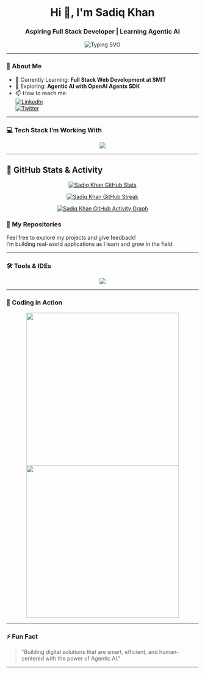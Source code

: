<h1 align="center">Hi 👋, I'm Sadiq Khan</h1>
<h3 align="center">Aspiring Full Stack Developer | Learning Agentic AI</h3>

<p align="center">
  <img src="https://readme-typing-svg.demolab.com?font=Fira+Code&weight=500&size=22&pause=1000&center=true&vCenter=true&width=435&lines=Passionate+about+Web+Development;Learning+Agentic+AI+with+OpenAI+SDK;Currently+Studying+Full+Stack+at+SMIT" alt="Typing SVG" />
</p>

---

### 🧠 About Me

- 🌱 Currently Learning: **Full Stack Web Development at SMIT**  
- 🤖 Exploring: **Agentic AI with OpenAI Agents SDK**
- 📫 How to reach me:  
  [![LinkedIn](https://img.shields.io/badge/LinkedIn-blue?style=for-the-badge&logo=linkedin&logoColor=white)](https://www.linkedin.com/in/sadiq-rashid-564375158/)  
  [![Twitter](https://img.shields.io/badge/Twitter-1DA1F2?style=for-the-badge&logo=twitter&logoColor=white)](https://x.com/saiqkhan3333)

---

### 💻 Tech Stack I’m Working With

<p align="center">
  <img src="https://skillicons.dev/icons?i=html,css,js,ts,react,nextjs,tailwind,python,git,github,vscode" />
</p>

---

## 🚀 GitHub Stats & Activity

<p align="center">
  <a href="https://github.com/SadiqKhan-Dev">
    <img src="https://github-readme-stats.vercel.app/api?username=SadiqKhan-Dev&show_icons=true&theme=radical" alt="Sadiq Khan GitHub Stats" />
  </a>
</p>

<p align="center">
  <a href="https://github.com/SadiqKhan-Dev">
    <img src="https://github-readme-streak-stats.herokuapp.com/?user=SadiqKhan-Dev&theme=radical" alt="Sadiq Khan GitHub Streak" />
  </a>
</p>

<p align="center">
  <a href="https://github.com/SadiqKhan-Dev">
    <img src="https://github-readme-activity-graph.vercel.app/graph?username=SadiqKhan-Dev&theme=rogue" alt="Sadiq Khan GitHub Activity Graph" />
  </a>
</p>

### 📂 My Repositories

Feel free to explore my projects and give feedback!  
I’m building real-world applications as I learn and grow in the field.

---

### 🛠️ Tools & IDEs

<p align="center">
  <img src="https://skillicons.dev/icons?i=vs,pycharm,figma,postman,linux,windows" />
</p>

---

### 📸 Coding in Action

<p align="center">
  <img src="https://media.giphy.com/media/qgQUggAC3Pfv687qPC/giphy.gif" width="400" />
  <img src="https://media.giphy.com/media/13HgwGsXF0aiGY/giphy.gif" width="400" />
</p>

---

### ⚡ Fun Fact

> "Building digital solutions that are smart, efficient, and human-centered with the power of Agentic AI."

---

